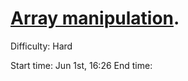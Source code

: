 # [Array manipulation](https://www.hackerrank.com/challenges/crush/problem?h_l=interview&playlist_slugs%5B%5D=interview-preparation-kit&playlist_slugs%5B%5D=arrays).

Difficulty: Hard

Start time: Jun 1st, 16:26
End time: 


